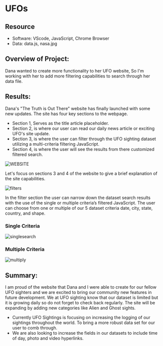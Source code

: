 # UFOs

## Resource
* Software: VScode, JavaScript, Chrome Browser
* Data: data.js, nasa.jpg

## Overview of Project:
Dana wanted to create more functionality to her UFO website, So I'm working with her to add more filtering capabilities to search through her data file.

## Results: 
Dana's "The Truth is Out There" website has finally launched with some new updates. The site has four key sections to the webpage.

* Section 1, Serves as the title article placeholder.
* Section 2, is where our user can read our daily news article or exciting UFO's site update.
* Section 3, is where the user can filter through the UFO sighting dataset utilizing a multi-criteria filtering JavaScript.
* Section 4, is where the user will see the results from there customized filtered search.

![WEBSITE](https://user-images.githubusercontent.com/82338072/125210405-9d1a6f00-e26d-11eb-9a1a-7b729c0cda25.png)

Let's focus on sections 3 and 4 of the website to give a brief explanation of the site capabilities.

![filters](https://user-images.githubusercontent.com/82338072/125210618-fd5de080-e26e-11eb-80da-67cbe963478a.PNG)

In the filter section the user can narrow down the dataset search results with the use of the single or multiple criteria’s filtered JavaScript. The user can choose from one or multiple of our 5 dataset criteria date, city, state, country, and shape. 

### Single Criteria

![singlesearch](https://user-images.githubusercontent.com/82338072/125211305-6f382900-e273-11eb-86ba-096728289552.png)


### Multiple Criteria

![multiply](https://user-images.githubusercontent.com/82338072/125211312-824af900-e273-11eb-80eb-65a13eceba66.png)

## Summary:
I am proud of the website that Dana and I were able to create for our fellow UFO sighters and we are excited to bring our community new features in future development. We at UFO sighting know that our dataset is limited but it is growing daily so do not forget to check back regularly. The site will be expanding by adding new categories like Alien and Ghost sights.
- Currently UFO Sightings is focusing on increasing the logging of our sightings throughout the world. To bring a more robust data set for our user to comb through.
- We are also looking to increase the fields in our datasets to include time of day, photo and video hyperlinks.
